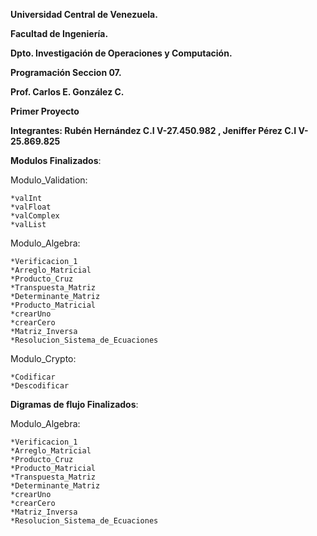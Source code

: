 **Universidad Central de Venezuela.**

**Facultad de Ingeniería.**

**Dpto. Investigación de Operaciones y Computación.**

**Programación Seccion 07.**

**Prof. Carlos E. González C.**

**Primer Proyecto**

**Integrantes: Rubén Hernández C.I V-27.450.982 , Jeniffer Pérez C.I V-25.869.825**

**Modulos Finalizados**:

  Modulo_Validation:

    *valInt
    *valFloat
    *valComplex
    *valList
    
  Modulo_Algebra:
  
    *Verificacion_1
    *Arreglo_Matricial 
    *Producto_Cruz
    *Transpuesta_Matriz
    *Determinante_Matriz
    *Producto_Matricial
    *crearUno 
    *crearCero 
    *Matriz_Inversa
    *Resolucion_Sistema_de_Ecuaciones
    
  Modulo_Crypto:

    *Codificar 
    *Descodificar 

**Digramas de flujo Finalizados**:

  Modulo_Algebra:
  
    *Verificacion_1
    *Arreglo_Matricial
    *Producto_Cruz
    *Producto_Matricial
    *Transpuesta_Matriz
    *Determinante_Matriz
    *crearUno
    *crearCero
    *Matriz_Inversa
    *Resolucion_Sistema_de_Ecuaciones
